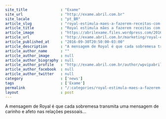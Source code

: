 ```yaml
---
site_title               : "Exame"
site_url                 : "http://exame.abril.com.br"
site_locale              : "pt_BR"
article_slug             : "royal-estimula-maes-a-fazerem-receitas-com-seus-filhos"
article_title            : "Royal estimula mães a fazerem receitas com seus filhos"
article_image            : "https://abrilexame.files.wordpress.com/2016/10/size_960_16_9_royal.jpg?quality=70&strip=all&w=960"
article_url              : "http://exame.abril.com.br/marketing/royal-estimula-maes-a-fazer-receitas-com-seus-filhos/"
article_published_at     : "2016-09-30T20:50:00-03:00"
article_description      : "A mensagem de Royal é que cada sobremesa transmita uma mensagem de carinho e afeto nas relações pessoais..."
article_author_name      : ""
article_author_image     : null
article_author_biography : null
article_author_profile   : "http://exame.abril.com.br/author/wpvipabril/"
article_author_facebook  : null
article_author_twitter   : null
category                 : ['news']
tags                     : ['Exame']
permalink                : "/:categories/royal-estimula-maes-a-fazerem-receitas-com-seus-filhos/"
layout                   : post
---
```


A mensagem de Royal é que cada sobremesa transmita uma mensagem de carinho e afeto nas relações pessoais...
